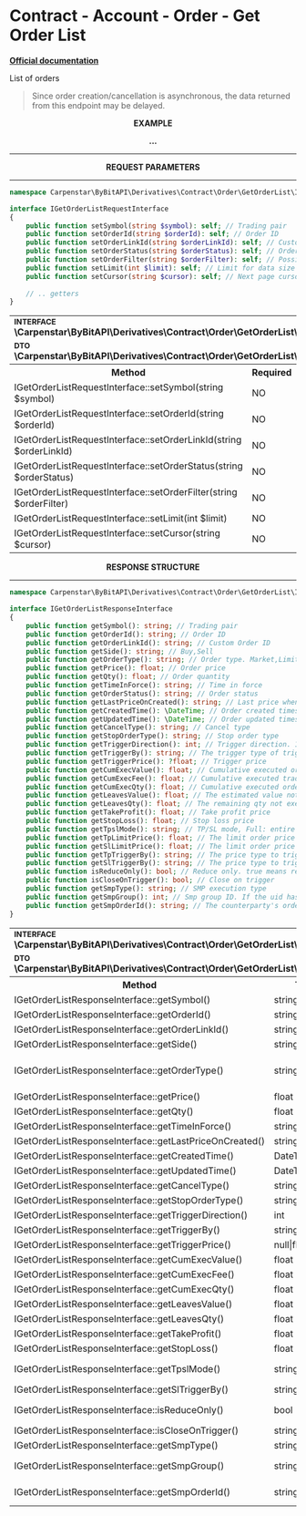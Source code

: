 # Contract - Account - Order - Get Order List
<b>[Official documentation](https://bybit-exchange.github.io/docs/derivatives/contract/order-list)</b>
<p>List of orders</p>

> Since order creation/cancellation is asynchronous, the data returned from this endpoint may be delayed.

<p align="center" width="100%"><b>EXAMPLE</b></p>

<p align="center" width="100%"><b> ... </b></p>

---

<p align="center" width="100%"><b>REQUEST PARAMETERS</b></p>

---

```php
namespace Carpenstar\ByBitAPI\Derivatives\Contract\Order\GetOrderList\Interfaces;

interface IGetOrderListRequestInterface
{
    public function setSymbol(string $symbol): self; // Trading pair
    public function setOrderId(string $orderId): self; // Order ID
    public function setOrderLinkId(string $orderLinkId): self; // Custom order ID
    public function setOrderStatus(string $orderStatus): self; // Order status. Return all status orders if not passed
    public function setOrderFilter(string $orderFilter): self; // Possible values: Order: active order, StopOrder: conditional order
    public function setLimit(int $limit): self; // Limit for data size per page. [1, 50]. Default: 20
    public function setCursor(string $cursor): self; // Next page cursor
    
    // .. getters
}
```

<table style="width: 100%">
  <tr>
    <td colspan="3" style="text-align: left">
        <sup><b>INTERFACE</b></sup> <br />
        <b>\Carpenstar\ByBitAPI\Derivatives\Contract\Order\GetOrderList\Interfaces\IGetOrderListRequestInterface::class</b>
    </td>
  </tr>
  <tr>
    <td colspan="3" style="text-align: left">
        <sup><b>DTO</b></sup> <br />
        <b>\Carpenstar\ByBitAPI\Derivatives\Contract\Order\GetOrderList\Request\GetOrderListRequest::class</b>
    </td>
  </tr>
  <tr>
    <th style="width: 45%; text-align: center">Method</th>
    <th style="width: 5%; text-align: center">Required</th>
    <th style="width: 50%; text-align: center">Description</th>
  </tr>
  <tr>
    <td>IGetOrderListRequestInterface::setSymbol(string $symbol)</td>
    <td>NO</td>
    <td> Trading pair </td>
  </tr>
  <tr>
    <td>IGetOrderListRequestInterface::setOrderId(string $orderId)</td>
    <td>NO</td>
    <td>order ID</td>
  </tr>
  <tr>
    <td>IGetOrderListRequestInterface::setOrderLinkId(string $orderLinkId)</td>
    <td>NO</td>
    <td>Custom order ID</td>
  </tr>
  <tr>
    <td>IGetOrderListRequestInterface::setOrderStatus(string $orderStatus)</td>
    <td>NO</td>
    <td>Order status. Return all status orders if not passed</td>
  </tr>
  <tr>
    <td>IGetOrderListRequestInterface::setOrderFilter(string $orderFilter)</td>
    <td>NO</td>
    <td>Possible values: <b>Order</b>: active order, <b>StopOrder</b>: conditional order</td>
  </tr>
  <tr>
    <td>IGetOrderListRequestInterface::setLimit(int $limit)</td>
    <td>NO</td>
    <td>Limit for data size per page. [1, 50]. Default: 20</td>
  </tr>
  <tr>
    <td>IGetOrderListRequestInterface::setCursor(string $cursor)</td>
    <td>NO</td>
    <td>Next page cursor</td>
  </tr>
</table>

<p align="center" width="100%"><b>RESPONSE STRUCTURE</b></p>

---

```php
namespace Carpenstar\ByBitAPI\Derivatives\Contract\Order\GetOrderList\Interfaces;

interface IGetOrderListResponseInterface
{
    public function getSymbol(): string; // Trading pair
    public function getOrderId(): string; // Order ID
    public function getOrderLinkId(): string; // Custom Order ID
    public function getSide(): string; // Buy,Sell
    public function getOrderType(): string; // Order type. Market,Limit. For TP/SL order, it means the order type after triggered
    public function getPrice(): float; // Order price
    public function getQty(): float; // Order quantity
    public function getTimeInForce(): string; // Time in force
    public function getOrderStatus(): string; // Order status
    public function getLastPriceOnCreated(): string; // Last price when place the order
    public function getCreatedTime(): \DateTime; // Order created timestamp
    public function getUpdatedTime(): \DateTime; // Order updated timestamp
    public function getCancelType(): string; // Cancel type
    public function getStopOrderType(): string; // Stop order type
    public function getTriggerDirection(): int; // Trigger direction. 1: rise, 2: fall
    public function getTriggerBy(): string; // The trigger type of trigger price
    public function getTriggerPrice(): ?float; // Trigger price
    public function getCumExecValue(): float; // Cumulative executed order value
    public function getCumExecFee(): float; // Cumulative executed trading fee
    public function getCumExecQty(): float; // Cumulative executed order qty
    public function getLeavesValue(): float; // The estimated value not executed
    public function getLeavesQty(): float; // The remaining qty not executed
    public function getTakeProfit(): float; // Take profit price
    public function getStopLoss(): float; // Stop loss price
    public function getTpslMode(): string; // TP/SL mode, Full: entire position for TP/SL. Partial: partial position tp/sl
    public function getTpLimitPrice(): float; // The limit order price when take profit price is triggered
    public function getSlLimitPrice(): float; // The limit order price when stop loss price is triggered
    public function getTpTriggerBy(): string; // The price type to trigger take profit
    public function getSlTriggerBy(): string; // The price type to trigger stop loss
    public function isReduceOnly(): bool; // Reduce only. true means reduce position size
    public function isCloseOnTrigger(): bool; // Close on trigger
    public function getSmpType(): string; // SMP execution type
    public function getSmpGroup(): int; // Smp group ID. If the uid has no group, it is 0 by default
    public function getSmpOrderId(): string; // The counterparty's orderID which triggers this SMP execution
}
```
<table style="width: 100%">
  <tr>
    <td colspan="3">
        <sup><b>INTERFACE</b></sup> <br />
        <b>\Carpenstar\ByBitAPI\Derivatives\Contract\Order\GetOrderList\Interfaces\IGetOrderListResponseInterface::class</b>
    </td>
  </tr>
  <tr>
    <td colspan="3">
        <sup><b>DTO</b></sup> <br />
        <b>\Carpenstar\ByBitAPI\Derivatives\Contract\Order\GetOrderList\Response\GetOrderListResponse::class</b>
    </td>
  </tr>
  <tr>
    <th style="width: 20%; text-align: center">Method</th>
    <th style="width: 20%; text-align: center">Type</th>
    <th style="width: 60%; text-align: center">Description</th>
  </tr>
  <tr>
    <td>IGetOrderListResponseInterface::getSymbol()</td>
    <td>string</td>
    <td>Trading pair</td>
  </tr>
  <tr>
    <td>IGetOrderListResponseInterface::getOrderId()</td>
    <td>string</td>
    <td>Order ID</td>
  </tr>
  <tr>
    <td>IGetOrderListResponseInterface::getOrderLinkId()</td>
    <td>string</td>
    <td>Custom Order ID</td>
  </tr>
  <tr>
    <td>IGetOrderListResponseInterface::getSide()</td>
    <td>string</td>
    <td>
        Buy,Sell
    </td>
  </tr>
  <tr>
    <td>IGetOrderListResponseInterface::getOrderType()</td>
    <td>string</td>
    <td>
        Order type. Market,Limit. For TP/SL order, it means the order type after triggered
    </td>
  </tr>
  <tr>
    <td>IGetOrderListResponseInterface::getPrice()</td>
    <td>float</td>
    <td>
        Order price
    </td>
  </tr>
  <tr>
    <td>IGetOrderListResponseInterface::getQty()</td>
    <td>float</td>
    <td>
        Order quantity
    </td>
  </tr>
  <tr>
    <td>IGetOrderListResponseInterface::getTimeInForce()</td>
    <td>string</td>
    <td>
        Time in force
    </td>
  </tr>
  <tr>
    <td>IGetOrderListResponseInterface::getLastPriceOnCreated()</td>
    <td>string</td>
    <td>
        Last price when place the order
    </td>
  </tr>
  <tr>
    <td>IGetOrderListResponseInterface::getCreatedTime()</td>
    <td>DateTime</td>
    <td>
        Order created timestamp (ms)
    </td>
  </tr>
  <tr>
    <td>IGetOrderListResponseInterface::getUpdatedTime()</td>
    <td>DateTime</td>
    <td>
        Order updated timestamp (ms)
    </td>
  </tr>
  <tr>
    <td>IGetOrderListResponseInterface::getCancelType()</td>
    <td>string</td>
    <td>
        Cancel type
    </td>
  </tr>
  <tr>
    <td>IGetOrderListResponseInterface::getStopOrderType()</td>
    <td>string</td>
    <td>
        Stop order type
    </td>
  </tr>
  <tr>
    <td>IGetOrderListResponseInterface::getTriggerDirection()</td>
    <td>int</td>
    <td>
        Trigger direction. 1: rise, 2: fall
    </td>
  </tr>
  <tr>
    <td>IGetOrderListResponseInterface::getTriggerBy()</td>
    <td>string</td>
    <td>
        The trigger type of trigger price
    </td>
  </tr>
  <tr>
    <td>IGetOrderListResponseInterface::getTriggerPrice()</td>
    <td>null|float</td>
    <td>
        Trigger price
    </td>
  </tr>
  <tr>
    <td>IGetOrderListResponseInterface::getCumExecValue()</td>
    <td>float</td>
    <td>
        Cumulative executed order value
    </td>
  </tr>
  <tr>
    <td>IGetOrderListResponseInterface::getCumExecFee()</td>
    <td>float</td>
    <td>
        Cumulative executed trading fee
    </td>
  </tr>
  <tr>
    <td>IGetOrderListResponseInterface::getCumExecQty()</td>
    <td>float</td>
    <td>
        Cumulative executed order qty
    </td>
  </tr>
  <tr>
    <td>IGetOrderListResponseInterface::getLeavesValue()</td>
    <td>float</td>
    <td>
        The estimated value not executed
    </td>
  </tr>
  <tr>
    <td>IGetOrderListResponseInterface::getLeavesQty()</td>
    <td>float</td>
    <td>
        The remaining qty not executed
    </td>
  </tr>
  <tr>
    <td>IGetOrderListResponseInterface::getTakeProfit()</td>
    <td>float</td>
    <td>
        Take profit price
    </td>
  </tr>
  <tr>
    <td>IGetOrderListResponseInterface::getStopLoss()</td>
    <td>float</td>
    <td>
        Stop loss price
    </td>
  </tr>
  <tr>
    <td>IGetOrderListResponseInterface::getTpslMode()</td>
    <td>string</td>
    <td>
        TP/SL mode, Full: entire position for TP/SL. Partial: partial position tp/sl
    </td>
  </tr>
  <tr>
    <td>IGetOrderListResponseInterface::getSlTriggerBy()</td>
    <td>string</td>
    <td>
        The price type to trigger stop loss
    </td>
  </tr>
  <tr>
    <td>IGetOrderListResponseInterface::isReduceOnly()</td>
    <td>bool</td>
    <td>
        Reduce only. true means reduce position size
    </td>
  </tr>
  <tr>
    <td>IGetOrderListResponseInterface::isCloseOnTrigger()</td>
    <td>string</td>
    <td>
        Close on trigger
    </td>
  </tr>
  <tr>
    <td>IGetOrderListResponseInterface::getSmpType()</td>
    <td>string</td>
    <td>
        SMP execution type
    </td>
  </tr>
  <tr>
    <td>IGetOrderListResponseInterface::getSmpGroup()</td>
    <td>string</td>
    <td>
        Smp group ID. If the uid has no group, it is 0 by default
    </td>
  </tr>
  <tr>
    <td>IGetOrderListResponseInterface::getSmpOrderId()</td>
    <td>string</td>
    <td>
        The counterparty's orderID which triggers this SMP execution
    </td>
  </tr>
</table>